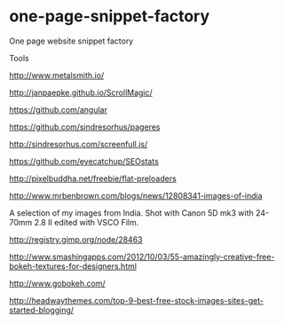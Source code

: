one-page-snippet-factory
========================

One page website snippet factory


Tools 

http://www.metalsmith.io/

http://janpaepke.github.io/ScrollMagic/

https://github.com/angular

https://github.com/sindresorhus/pageres


http://sindresorhus.com/screenfull.js/

https://github.com/eyecatchup/SEOstats


http://pixelbuddha.net/freebie/flat-preloaders

http://www.mrbenbrown.com/blogs/news/12808341-images-of-india

A selection of my images from India. Shot with Canon 5D mk3 with 24-70mm 2.8 II edited with VSCO Film.

http://registry.gimp.org/node/28463

http://www.smashingapps.com/2012/10/03/55-amazingly-creative-free-bokeh-textures-for-designers.html

http://www.gobokeh.com/

http://headwaythemes.com/top-9-best-free-stock-images-sites-get-started-blogging/




